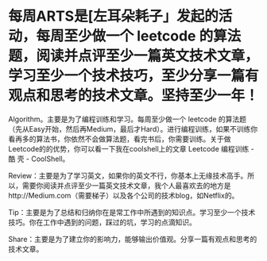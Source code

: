 # 每周ARTS是[左耳朵耗子」发起的活动，每周至少做一个 leetcode 的算法题，阅读并点评至少一篇英文技术文章，学习至少一个技术技巧，至少分享一篇有观点和思考的技术文章。坚持至少一年！


Algorithm。主要是为了编程训练和学习。每周至少做一个 leetcode 的算法题（先从Easy开始，然后再Medium，最后才Hard）。进行编程训练，如果不训练你看再多的算法书，你依然不会做算法题，看完书后，你需要训练。关于做Leetcode的的优势，你可以看一下我在coolshell上的文章 Leetcode 编程训练 - 酷 壳 - CoolShell。

Review：主要是为了学习英文，如果你的英文不行，你基本上无缘技术高手。所以，需要你阅读并点评至少一篇英文技术文章，我个人最喜欢去的地方是http://Medium.com（需要梯子）以及各个公司的技术blog，如Netflix的。

Tip：主要是为了总结和归纳你在是常工作中所遇到的知识点。学习至少一个技术技巧。你在工作中遇到的问题，踩过的坑，学习的点滴知识。

Share：主要是为了建立你的影响力，能够输出价值观。分享一篇有观点和思考的技术文章。

